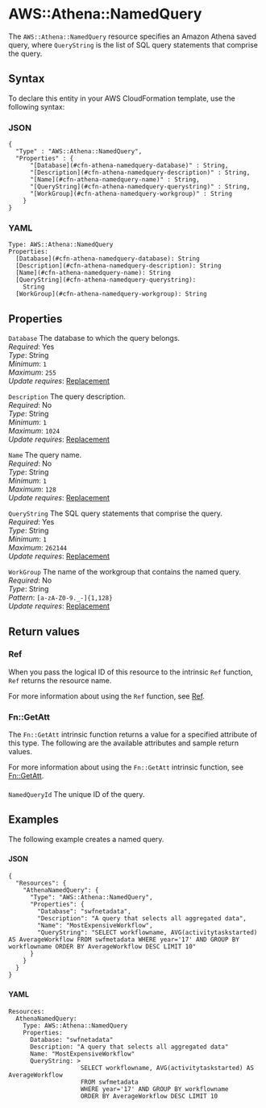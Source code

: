 # AWS::Athena::NamedQuery<a name="aws-resource-athena-namedquery"></a>

The `AWS::Athena::NamedQuery` resource specifies an Amazon Athena saved query, where `QueryString` is the list of SQL query statements that comprise the query\.

## Syntax<a name="aws-resource-athena-namedquery-syntax"></a>

To declare this entity in your AWS CloudFormation template, use the following syntax:

### JSON<a name="aws-resource-athena-namedquery-syntax.json"></a>

```
{
  "Type" : "AWS::Athena::NamedQuery",
  "Properties" : {
      "[Database](#cfn-athena-namedquery-database)" : String,
      "[Description](#cfn-athena-namedquery-description)" : String,
      "[Name](#cfn-athena-namedquery-name)" : String,
      "[QueryString](#cfn-athena-namedquery-querystring)" : String,
      "[WorkGroup](#cfn-athena-namedquery-workgroup)" : String
    }
}
```

### YAML<a name="aws-resource-athena-namedquery-syntax.yaml"></a>

```
Type: AWS::Athena::NamedQuery
Properties: 
  [Database](#cfn-athena-namedquery-database): String
  [Description](#cfn-athena-namedquery-description): String
  [Name](#cfn-athena-namedquery-name): String
  [QueryString](#cfn-athena-namedquery-querystring): 
    String
  [WorkGroup](#cfn-athena-namedquery-workgroup): String
```

## Properties<a name="aws-resource-athena-namedquery-properties"></a>

`Database`  <a name="cfn-athena-namedquery-database"></a>
The database to which the query belongs\.  
*Required*: Yes  
*Type*: String  
*Minimum*: `1`  
*Maximum*: `255`  
*Update requires*: [Replacement](https://docs.aws.amazon.com/AWSCloudFormation/latest/UserGuide/using-cfn-updating-stacks-update-behaviors.html#update-replacement)

`Description`  <a name="cfn-athena-namedquery-description"></a>
The query description\.  
*Required*: No  
*Type*: String  
*Minimum*: `1`  
*Maximum*: `1024`  
*Update requires*: [Replacement](https://docs.aws.amazon.com/AWSCloudFormation/latest/UserGuide/using-cfn-updating-stacks-update-behaviors.html#update-replacement)

`Name`  <a name="cfn-athena-namedquery-name"></a>
The query name\.  
*Required*: No  
*Type*: String  
*Minimum*: `1`  
*Maximum*: `128`  
*Update requires*: [Replacement](https://docs.aws.amazon.com/AWSCloudFormation/latest/UserGuide/using-cfn-updating-stacks-update-behaviors.html#update-replacement)

`QueryString`  <a name="cfn-athena-namedquery-querystring"></a>
The SQL query statements that comprise the query\.  
*Required*: Yes  
*Type*: String  
*Minimum*: `1`  
*Maximum*: `262144`  
*Update requires*: [Replacement](https://docs.aws.amazon.com/AWSCloudFormation/latest/UserGuide/using-cfn-updating-stacks-update-behaviors.html#update-replacement)

`WorkGroup`  <a name="cfn-athena-namedquery-workgroup"></a>
The name of the workgroup that contains the named query\.  
*Required*: No  
*Type*: String  
*Pattern*: `[a-zA-Z0-9._-]{1,128}`  
*Update requires*: [Replacement](https://docs.aws.amazon.com/AWSCloudFormation/latest/UserGuide/using-cfn-updating-stacks-update-behaviors.html#update-replacement)

## Return values<a name="aws-resource-athena-namedquery-return-values"></a>

### Ref<a name="aws-resource-athena-namedquery-return-values-ref"></a>

 When you pass the logical ID of this resource to the intrinsic `Ref` function, `Ref` returns the resource name\.

For more information about using the `Ref` function, see [Ref](https://docs.aws.amazon.com/AWSCloudFormation/latest/UserGuide/intrinsic-function-reference-ref.html)\.

### Fn::GetAtt<a name="aws-resource-athena-namedquery-return-values-fn--getatt"></a>

The `Fn::GetAtt` intrinsic function returns a value for a specified attribute of this type\. The following are the available attributes and sample return values\.

For more information about using the `Fn::GetAtt` intrinsic function, see [Fn::GetAtt](https://docs.aws.amazon.com/AWSCloudFormation/latest/UserGuide/intrinsic-function-reference-getatt.html)\.

#### <a name="aws-resource-athena-namedquery-return-values-fn--getatt-fn--getatt"></a>

`NamedQueryId`  <a name="NamedQueryId-fn::getatt"></a>
The unique ID of the query\.

## Examples<a name="aws-resource-athena-namedquery--examples"></a>

The following example creates a named query\.

### <a name="aws-resource-athena-namedquery--examples--"></a>

#### JSON<a name="aws-resource-athena-namedquery--examples----json"></a>

```
{
  "Resources": {
    "AthenaNamedQuery": {
      "Type": "AWS::Athena::NamedQuery",
      "Properties": {
        "Database": "swfnetadata",
        "Description": "A query that selects all aggregated data",
        "Name": "MostExpensiveWorkflow",
        "QueryString": "SELECT workflowname, AVG(activitytaskstarted) AS AverageWorkflow FROM swfmetadata WHERE year='17' AND GROUP BY workflowname ORDER BY AverageWorkflow DESC LIMIT 10"
      }
    }
  }
}
```

### <a name="aws-resource-athena-namedquery--examples--"></a>

#### YAML<a name="aws-resource-athena-namedquery--examples----yaml"></a>

```
Resources:
  AthenaNamedQuery:
    Type: AWS::Athena::NamedQuery
    Properties:
      Database: "swfnetadata"
      Description: "A query that selects all aggregated data"
      Name: "MostExpensiveWorkflow"
      QueryString: >
                    SELECT workflowname, AVG(activitytaskstarted) AS AverageWorkflow
                    FROM swfmetadata
                    WHERE year='17' AND GROUP BY workflowname
                    ORDER BY AverageWorkflow DESC LIMIT 10
```

